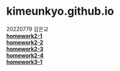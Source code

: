 # kimeunkyo.github.io
20220779 김은교<br>
[**homework2-1**](https://kimeunkyo.github.io/homework2-1.html)
<br>[**homework2-2**](https://kimeunkyo.github.io/homework2-2.html)
<br>[**homework2-3**](https://kimeunkyo.github.io/homework2-3.html)
<br>[**homework2-4**](https://kimeunkyo.github.io/homework2-4.html)
<br>[**homework3-1**](https://kimeunkyo.github.io/homework3-1.html)
